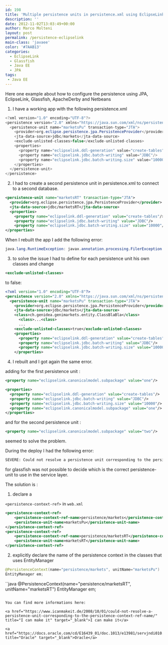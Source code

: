 ```yaml
---
id: 198
title: 'Multiple persistence units in persistence.xml using EclipseLink'
description: ''
date: 2012-11-02T13:03:49+00:00
author: Marco Molteni
layout: post
permalink: /persistence-eclipselink
main-class: 'javaee'
color: '#7AAB13'
categories:
  - EclipseLink
  - Glassfish
  - Java EE
  - JPA
tags:
 - Java EE
---
```

Here one example about how to configure the persistence using JPA, EclipseLink, Glassfish, ApacheDerby and Netbeans

1) I have a working app with the following persistence.xml

```java
<?xml version="1.0" encoding="UTF-8"?>
<persistence version="2.0" xmlns="https://java.sun.com/xml/ns/persistence" xmlns:xsi="https://www.w3.org/2001/XMLSchema-instance" xsi:schemaLocation="https://java.sun.com/xml/ns/persistence https://java.sun.com/xml/ns/persistence/persistence_2_0.xsd">
  <persistence-unit name="marketsPu" transaction-type="JTA">
    <provider>org.eclipse.persistence.jpa.PersistenceProvider</provider>
    <jta-data-source>jdbc/markets</jta-data-source>
    <exclude-unlisted-classes>false</exclude-unlisted-classes>
    <properties>
      <property name="eclipselink.ddl-generation" value="create-tables"/>
      <property name="eclipselink.jdbc.batch-writing" value="JDBC"/>
      <property name="eclipselink.jdbc.batch-writing.size" value="10000"/>
    </properties>
  </persistence-unit>
</persistence>
```


2) I had to create a second persistence unit in persistence.xml to connect to a second database.

```xml
<persistence-unit name="marketsRT" transaction-type="JTA">
  <provider>org.eclipse.persistence.jpa.PersistenceProvider</provider>
  <jta-data-source>jdbc/marketsRT</jta-data-source> 
  <properties>
    <property name="eclipselink.ddl-generation" value="create-tables"/>
    <property name="eclipselink.jdbc.batch-writing" value="JDBC"/>
    <property name="eclipselink.jdbc.batch-writing.size" value="10000"/>
</properties>
```


When I rebuilt the app I add the following error:

```java
java.lang.RuntimeException: javax.annotation.processing.FilerException: Attempt to recreate a file for type
```


3) to solve the issue I had to define for each persistence unit his own classes and change 

```xml
<exclude-unlisted-classes>
```


to false:

```xml
<?xml version="1.0" encoding="UTF-8"?>
<persistence version="2.0" xmlns="https://java.sun.com/xml/ns/persistence" xmlns:xsi="https://www.w3.org/2001/XMLSchema-instance" xsi:schemaLocation="https://java.sun.com/xml/ns/persistence https://java.sun.com/xml/ns/persistence/persistence_2_0.xsd">
  <persistence-unit name="marketsPu" transaction-type="JTA">
    <provider>org.eclipse.persistence.jpa.PersistenceProvider</provider>
    <jta-data-source>jdbc/markets</jta-data-source>    
    <class>ch.genidea.genimarkets.entity.ClassBlaBla</class>
      <class>...<class>
      ...
    <exclude-unlisted-classes>true</exclude-unlisted-classes>
    <properties>
      <property name="eclipselink.ddl-generation" value="create-tables"/>
      <property name="eclipselink.jdbc.batch-writing" value="JDBC"/>
      <property name="eclipselink.jdbc.batch-writing.size" value="10000"/>
    </properties>
```


4) I rebuilt and I got again the same error.
  
adding for the first persistence unit :

```xml
<property name="eclipselink.canonicalmodel.subpackage" value="one"/>
```

```xml
<properties>
  <property name="eclipselink.ddl-generation" value="create-tables"/>
  <property name="eclipselink.jdbc.batch-writing" value="JDBC"/>
  <property name="eclipselink.jdbc.batch-writing.size" value="10000"/>
  <property name="eclipselink.canonicalmodel.subpackage" value="one"/>
</properties>
```


and for the second persistence unit : 

```xml
<property name="eclipselink.canonicalmodel.subpackage" value="two"/> 
```

seemed to solve the problem.

During the deploy I had the following error:

```bash
SEVERE: Could not resolve a persistence unit corresponding to the persistence-context-ref-name [service class name] ...
```

for glassfish was not possible to decide which is the correct persistence-unit to use in the service layer.

The solution is :
  
1) declare a 

`<persistence-context-ref>` in `web.xml`

```xml
<persistence-context-ref>
    <persistence-context-ref-name>persistence/markets</persistence-context-ref-name>
    <persistence-unit-name>marketsPu</persistence-unit-name>
</persistence-context-ref>
<persistence-context-ref>
    <persistence-context-ref-name>persistence/marketsRT</persistence-context-ref-name>
    <persistence-unit-name>marketsRT</persistence-unit-name>
</persistence-context-ref>
```

2) explicitly declare the name of the persistence context in the classes that uses EntityManager

```java
@PersistenceContext(name="persistence/markets", unitName="marketsPu")
EntityManager em;
```

``java
@PersistenceContext(name="persistence/marketsRT", unitName="marketsRT")
EntityManager em;

```

You can find more informations here:

<a href="https://www.icanmakeit.de/2008/10/01/could-not-resolve-a-persistence-unit-corresponding-to-the-persistence-context-ref-name/" title="I can make it" target="_blank">I can make it</a>
  
<a href="https://docs.oracle.com/cd/E16439_01/doc.1013/e13981/servjndi010.htm" title="Oracle" target="_blank">Oracle</a>
